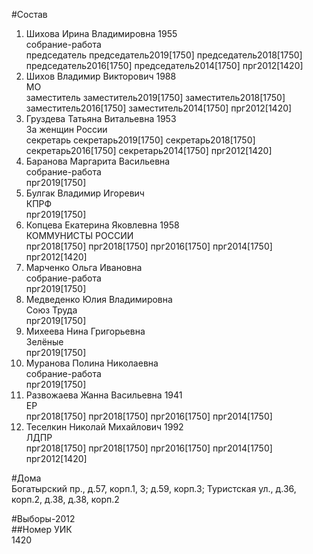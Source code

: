 #Состав  
1. Шихова Ирина Владимировна 1955  
    собрание-работа  
    председатель председатель2019[1750] председатель2018[1750] председатель2016[1750] председатель2014[1750] прг2012[1420]  
2. Шихов Владимир Викторович 1988  
    МО  
    заместитель заместитель2019[1750] заместитель2018[1750] заместитель2016[1750] заместитель2014[1750] прг2012[1420]  
3. Груздева Татьяна Витальевна 1953  
    За женщин России  
    секретарь секретарь2019[1750] секретарь2018[1750] секретарь2016[1750] секретарь2014[1750] прг2012[1420]  
4. Баранова Маргарита Васильевна  
    собрание-работа  
    прг2019[1750]  
5. Булгак Владимир Игоревич  
    КПРФ  
    прг2019[1750]  
6. Копцева Екатерина Яковлевна 1958  
    КОММУНИСТЫ РОССИИ  
    прг2018[1750] прг2018[1750] прг2016[1750] прг2014[1750] прг2012[1420]  
7. Марченко Ольга Ивановна  
    собрание-работа  
    прг2019[1750]  
8. Медведенко Юлия Владимировна  
    Союз Труда  
    прг2019[1750]  
9. Михеева Нина Григорьевна  
    Зелёные  
    прг2019[1750]  
10. Муранова Полина Николаевна  
    собрание-работа  
    прг2019[1750]  
11. Развожаева Жанна Васильевна 1941  
    ЕР  
    прг2018[1750] прг2018[1750] прг2016[1750] прг2014[1750]  
12. Теселкин Николай Михайлович 1992  
    ЛДПР  
    прг2018[1750] прг2018[1750] прг2016[1750] прг2014[1750] прг2012[1420]  
  
#Дома  
Богатырский пр., д.57, корп.1, 3; д.59, корп.3;  Туристская ул., д.36, корп.2, д.38, д.38, корп.2  
  
#Выборы-2012  
##Номер УИК  
1420  
